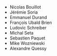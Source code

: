 * Nicolas Bouillot
* Jérémie Soria
* Emmanuel Durand
* François Ubald Brien
* Ludovic Schreiber
* Michal Seta
* Sebastien Paquet
* Mike Wozniewski
* Alexandre Quessy
